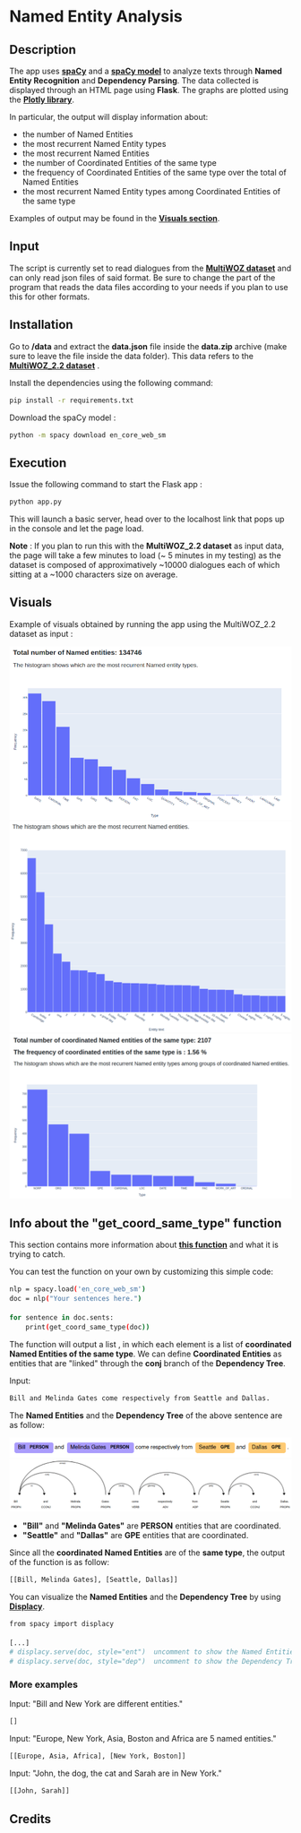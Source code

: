 # Named Entity Analysis

## Description

The app uses **[spaCy](https://spacy.io/)** and a **[spaCy model](https://spacy.io/models/en#en_core_web_sm)** to analyze texts through **Named Entity Recognition** and **Dependency Parsing**. 
The data collected is displayed through an HTML page using **Flask**. The graphs are plotted using the **[Plotly library](https://plotly.com/python/)**. 

In particular, the output will display information about:

* the number of Named Entities
* the most recurrent Named Entity types
* the most recurrent Named Entities 
* the number of Coordinated Entities of the same type
* the frequency of Coordinated Entities of the same type over the total of Named Entities
* the most recurrent Named Entity types among Coordinated Entities of the same type

Examples of output may be found in the **[Visuals section](#visuals)**.

## Input

The script is currently set to read dialogues from the **[MultiWOZ dataset](https://github.com/budzianowski/multiwoz)** and can only read json files of said format. Be sure to change the part of the program that reads the data files according to your needs if you plan to use this for other formats.

## Installation

Go to **/data** and extract the **data.json** file inside the **data.zip** archive (make sure to leave the file inside the data folder). This data refers to the **[MultiWOZ_2.2 dataset](https://github.com/budzianowski/multiwoz/blob/master/data/MultiWOZ_2.2.zip)** .

Install the dependencies using the following command:

```bash
pip install -r requirements.txt
```
Download the spaCy model :

```bash
python -m spacy download en_core_web_sm
```

## Execution

Issue the following command to start the Flask app :

```bash
python app.py
```
This will launch a basic server, head over to the localhost link that pops up in the console and let the page load.

**Note** : If you plan to run this with the **MultiWOZ_2.2 dataset** as input data, the page will take a few minutes to load (~ 5 minutes in my testing) as the dataset is composed of approximatively ~10000 dialogues each of which sitting at a ~1000 characters size on average.


## Visuals

Example of visuals obtained by running the app using the MultiWOZ_2.2 dataset as input :

![](https://github.com/seanclz/assignment_named_entities/blob/main/imgs/namedentitybarplot.png)
![](https://github.com/seanclz/assignment_named_entities/blob/main/imgs/namedentityfreq.png)
![](https://github.com/seanclz/assignment_named_entities/blob/main/imgs/coordtypebarplot.png)

## Info about the "get_coord_same_type" function

This section contains more information about **[this function](https://github.com/seanclz/assignment_named_entities/blob/main/helpers.py)** and what it is trying to catch. 

You can test the function on your own by customizing this simple code:

```bash
nlp = spacy.load('en_core_web_sm')
doc = nlp("Your sentences here.")

for sentence in doc.sents:
    print(get_coord_same_type(doc))
```
The function will output a list , in which each element is a list of **coordinated Named Entities of the same type**.
We can define **Coordinated Entities** as entities that are "linked" through the **conj** branch of the **Dependency Tree**.

Input:
```bash
Bill and Melinda Gates come respectively from Seattle and Dallas.
```
The **Named Entities** and the **Dependency Tree** of the above sentence are as follow:

![](https://github.com/seanclz/assignment_named_entities/blob/main/imgs/entities.png)
![](https://github.com/seanclz/assignment_named_entities/blob/main/imgs/deptree.png)

* **"Bill"** and **"Melinda Gates"** are **PERSON** entities that are coordinated.
* **"Seattle"** and **"Dallas"** are **GPE** entities that are coordinated.

Since all the **coordinated Named Entities** are of the **same type**, the output of the function is as follow:

```bash
[[Bill, Melinda Gates], [Seattle, Dallas]]
```
You can visualize the **Named Entities** and the **Dependency Tree** by using **[Displacy](https://spacy.io/universe/project/displacy/)**.
```bash
from spacy import displacy

[...]
# displacy.serve(doc, style="ent")  uncomment to show the Named Entities
# displacy.serve(doc, style="dep")  uncomment to show the Dependency Tree
```

### More examples

Input: "Bill and New York are different entities."

```bash
[]
```
Input: "Europe, New York, Asia, Boston and Africa are 5 named entities."

```bash
[[Europe, Asia, Africa], [New York, Boston]]
```
Input: "John, the dog, the cat and Sarah are in New York."
```bash
[[John, Sarah]] 
```

## Credits
